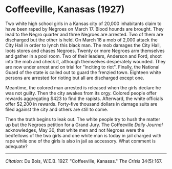 # Coffeeville, Kanasas (1927)

Two white high school girls in a Kansas city of 20,000 inhabitants claim to have been raped by Negroes on March 17. Blood hounds are brought. They lead to the Negro quarter and three Negroes are arrested. Two of them are discharged but the other is held. On March 18 a mob of 2,000 attack the City Hall in order to lynch this black man. The mob damages the City Hall, loots stores and chases Negroes. Twenty or more Negroes arm themselves and gather in a pool room. Two of their leaders, Anderson and Ford, shoot into the mob and check it, although themselves desperately wounded. They are now under arrest and on trial for "inciting to riot". Finally, the National Guard of the state is called out to guard the frenzied town. Eighteen white persons are arrested for rioting but all are discharged except one.

Meantime, the colored man arrested is released when the girls declare he was not guilty. Then the city awakes from its orgy. Colored people offer rewards aggregating $423 to find the rapists. Afterward, the white officials offer $2,200 in rewards. Forty-five thousand dollars in damage suits are filed against the city and others are still to come.

Then the truth begins to leak out. The white people try to hush the matter up but the Negroes petition for a Grand Jury. The Coffeeville *Daily Journal* acknowledges, May 30, that white men and not Negroes were the bedfellows of the two girls and one white man is today in jail charged with rape while one of the girls is also in jail as accessory. What comment is adequate?

_________________
*Citation:* Du Bois, W.E.B. 1927. "Coffeeville, Kanasas." *The Crisis* 34(5):167.
